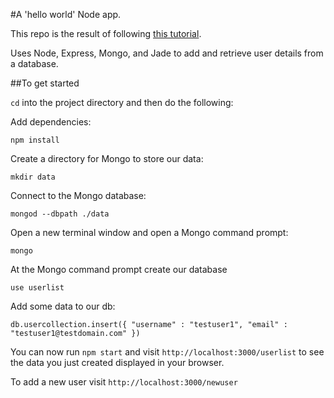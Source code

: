 #A 'hello world' Node app.

This repo is the result of following [this tutorial](http://cwbuecheler.com/web/tutorials/2013/node-express-mongo/).

Uses Node, Express, Mongo, and Jade to add and retrieve user details from a database.

##To get started 

`cd` into the project directory and then do the following:

Add dependencies:

`npm install`

Create a directory for Mongo to store our data:

`mkdir data`

Connect to the Mongo database:

`mongod --dbpath ./data`

Open a new terminal window and open a Mongo command prompt:

`mongo`

At the Mongo command prompt create our database

`use userlist`

Add some data to our db:

`db.usercollection.insert({ "username" : "testuser1", "email" : "testuser1@testdomain.com" })`

You can now run `npm start` and visit `http://localhost:3000/userlist` to see the data you just created displayed in your browser.

To add a new user visit `http://localhost:3000/newuser`
